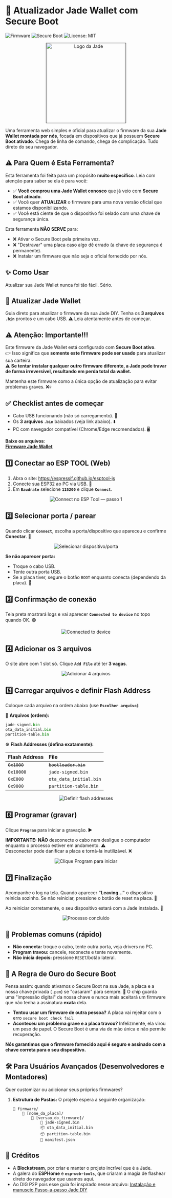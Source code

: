 # 🔱 Atualizador Jade Wallet com Secure Boot

![Firmware](https://img.shields.io/badge/Firmware-test-blue) ![Secure Boot](https://img.shields.io/badge/Secure%20Boot-V1-green) ![License: MIT](https://img.shields.io/badge/License-MIT-yellow.svg)

<p align="center">
  <a href="" target="_blank" rel="noopener noreferrer">
    <img src="https://raw.githubusercontent.com/cateim/jade-diy/main/assets/jade/logos/jade_web/jade_logo_white_on_transparent_rgb.svg" alt="Logo da Jade" width="250"/>
  </a>
</p>

Uma ferramenta web simples e oficial para atualizar o firmware da sua **Jade Wallet montada por nós**, focada em dispositivos que já possuem **Secure Boot ativado**. Chega de linha de comando, chega de complicação. Tudo direto do seu navegador.

## ⚠️ Para Quem é Esta Ferramenta?

Esta ferramenta foi feita para um propósito **muito específico**. Leia com atenção para saber se ela é para você:

* ✅ **Você comprou uma Jade Wallet conosco** que já veio com **Secure Boot ativado**.
* ✅ Você quer **ATUALIZAR** o firmware para uma nova versão oficial que estamos disponibilizando.
* ✅ Você está ciente de que o dispositivo foi selado com uma chave de segurança única.

Esta ferramenta **NÃO SERVE** para:

* ❌ Ativar o Secure Boot pela primeira vez.
* ❌ "Destravar" uma placa caso algo dê errado (a chave de segurança é permanente).
* ❌ Instalar um firmware que não seja o oficial fornecido por nós.

## ✨ Como Usar

Atualizar sua Jade Wallet nunca foi tão fácil. Sério.

## 🔁 Atualizar Jade Wallet

Guia direto para atualizar o firmware da sua Jade DIY. Tenha os **3 arquivos `.bin`** prontos e um cabo USB. ⚠️ Leia atentamente antes de começar.

## ⚠️ Atenção: Importante!!!

Este firmware da Jade Wallet está configurado com **Secure Boot ativo**.  
👉 Isso significa que **somente este firmware pode ser usado** para atualizar sua carteira.  
⚠️ **Se tentar instalar qualquer outro firmware diferente, a Jade pode travar de forma irreversível, resultando em perda total da wallet.**  

Mantenha este firmware como a única opção de atualização para evitar problemas graves. ❌💀

## ✅ Checklist antes de começar
- Cabo USB funcionando (não só carregamento). 🔌  
- Os **3 arquivos `.bin`** baixados (veja link abaixo). ⬇️  
- PC com navegador compatível (Chrome/Edge recomendados). 🖥️

**Baixe os arquivos**:  
[**Firmware Jade Wallet**](https://github.com/CaTeIM/jade-diy/tree/main/firmware)

## 1️⃣ Conectar ao ESP TOOL (Web)
1. Abra o site: https://espressif.github.io/esptool-js  
2. Conecte sua ESP32 ao PC via USB. 🔌  
3. Em **`Baudrate`** selecione **`115200`** e clique **`Connect`**.

<p align="center">
  <img src="https://raw.githubusercontent.com/cateim/jade-diy/main/assets/update/step_1.webp" alt="Connect no ESP Tool — passo 1" />
</p>

## 2️⃣ Selecionar porta / parear
Quando clicar **`Connect`**, escolha a porta/dispositivo que apareceu e confirme **Conectar**. 🔗

<p align="center">
  <img src="https://raw.githubusercontent.com/cateim/jade-diy/main/assets/update/step_2.webp" alt="Selecionar dispositivo/porta" />
</p>

**Se não aparecer porta:**  
- Troque o cabo USB.  
- Tente outra porta USB.  
- Se a placa tiver, segure o botão `BOOT` enquanto conecta (dependendo da placa). 🔧

## 3️⃣ Confirmação de conexão
Tela preta mostrará logs e vai aparecer **`Connected to device`** no topo quando OK. 🟢

<p align="center">
  <img src="https://raw.githubusercontent.com/cateim/jade-diy/main/assets/update/step_3.webp" alt="Connected to device" />
</p>

## 4️⃣ Adicionar os 3 arquivos
O site abre com 1 slot só. Clique **`Add File`** até ter **3 vagas**.

<p align="center">
  <img src="https://raw.githubusercontent.com/cateim/jade-diy/main/assets/update/step_4.webp" alt="Adicionar 4 arquivos" />
</p>

## 5️⃣ Carregar arquivos e definir Flash Address
Coloque cada arquivo na ordem abaixo (use **`Escolher arquivo`**):

📁 **Arquivos (ordem):**
```py
jade-signed.bin
ota_data_initial.bin
partition-table.bin
```

⚙️ **Flash Addresses (defina exatamente):**

| Flash Address | File                     |
| :------------ | :----------------------- |
| ~~`0x1000`~~      | ~~`bootloader.bin`~~         |
| `0x10000`     | `jade-signed.bin`               |
| `0xE000`      | `ota_data_initial.bin`   |
| `0x9000`      | `partition-table.bin`    |

<p align="center">
  <img src="https://raw.githubusercontent.com/cateim/jade-diy/main/assets/update/step_5.webp" alt="Definir flash addresses" />
</p>

## 6️⃣ Programar (gravar)
Clique **`Program`** para iniciar a gravação. ▶️

**IMPORTANTE:** **NÃO** desconecte o cabo nem desligue o computador enquanto o processo estiver em andamento. ⚠️  
Desconectar pode danificar a placa e torná-la inutilizável. ❌

<p align="center">
  <img src="https://raw.githubusercontent.com/cateim/jade-diy/main/assets/update/step_6.webp" alt="Clique Program para iniciar" />
</p>

## 7️⃣ Finalização
Acompanhe o log na tela. Quando aparecer **"Leaving…"** o dispositivo reinicia sozinho. Se não reiniciar, pressione o botão de reset na placa. 🔁

Ao reiniciar corretamente, o seu dispositivo estará com a Jade instalada. 💎

<p align="center">
  <img src="https://raw.githubusercontent.com/cateim/jade-diy/main/assets/update/step_7.webp" alt="Processo concluído" />
</p>

## 🔧 Problemas comuns (rápido)
- **Não conecta:** troque o cabo, tente outra porta, veja drivers no PC.  
- **Program travou:** cancele, reconecte e tente novamente.  
- **Não inicia depois:** pressione `RESET`/botão lateral.  

## 🔐 A Regra de Ouro do Secure Boot

Pensa assim: quando ativamos o Secure Boot na sua Jade, a placa e a nossa chave privada (`.pem`) se "casaram" para sempre. 💍
O chip guarda uma "impressão digital" da nossa chave e nunca mais aceitará um firmware que não tenha a assinatura **exata** dela.

* **Tentou usar um firmware de outra pessoa?** A placa vai rejeitar com o erro `secure boot check fail`.
* **Aconteceu um problema grave e a placa travou?** Infelizmente, ela virou um peso de papel. O Secure Boot é uma via de mão única e não permite recuperação.

**Nós garantimos que o firmware fornecido aqui é seguro e assinado com a chave correta para o seu dispositivo.**

## 🛠️ Para Usuários Avançados (Desenvolvedores e Montadores)

Quer customizar ou adicionar seus próprios firmwares?

1.  **Estrutura de Pastas:** O projeto espera a seguinte organização:

    ```
	📂 firmware/
		📂 [nome_da_placa]/
			📂 [versao_do_firmware]/
				🔐 jade-signed.bin
				📦 ota_data_initial.bin
				📦 partition-table.bin
				📄 manifest.json
    ```

## 📌 Créditos

* A **Blockstream**, por criar e manter o projeto incrível que é a Jade.
* A galera do **ESPHome** e **`esp-web-tools`**, que criaram a magia de flashear direto do navegador que usamos aqui.
* Ao DIG P2P pois esse guia foi inspirado nesse arquivo: [Instalação e manuseio Passo-a-passo Jade DIY](https://medium.com/@digp2p/instala%C3%A7%C3%A3o-e-manuseio-passo-a-passo-jade-diy-b20220df5970)
